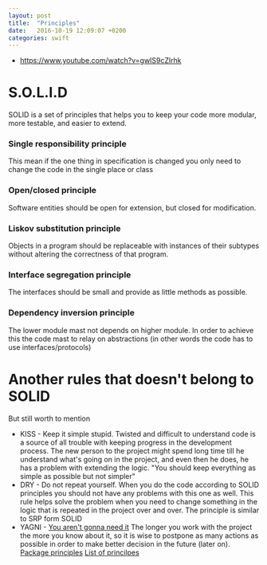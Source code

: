 ```yaml
---
layout: post
title:  "Principles"
date:   2016-10-19 12:09:07 +0200
categories: swift
---
```


* https://www.youtube.com/watch?v=gwIS9cZlrhk


# S.O.L.I.D

SOLID is a set of principles that helps you to keep your code more modular, more testable, and easier to extend.

### Single responsibility principle

This mean if the one thing in specification is changed you only need to change the code in the single place or class

### Open/closed principle

Software entities should be open for extension, but closed for modification.

### Liskov substitution principle

Objects in a program should be replaceable with instances of their subtypes without altering the correctness of that program.

### Interface segregation principle

The interfaces should be small and provide as little methods as possible.

### Dependency inversion principle

The lower module mast not depends on higher module. In order to achieve this the code mast to relay on abstractions (in other words the code has to use interfaces/protocols)

# Another rules that doesn't belong to SOLID
But still worth to mention

* KISS - Keep it simple stupid. Twisted and difficult to understand code is a source of all trouble with keeping progress in the development process. The new person to the project might spend long time till he understand what's going on in the project, and even then he does, he has a problem with extending the logic. "You should keep everything as simple as possible but not simpler"
* DRY - Do not repeat yourself. When you do the code according to SOLID principles you should not have any problems with this one as well. This rule helps solve the problem when you need to change something in the logic that is repeated in the project over and over. The principle is similar to SRP form SOLID
* YAGNI - [You aren't gonna need it](https://en.wikipedia.org/wiki/You_aren't_gonna_need_it) The longer you work with the project the more you know about it, so it is wise to postpone as many actions as possible in order to make better decision in the future (later on).
[Package principles](https://en.wikipedia.org/wiki/Package_principles)
[List of princilpes](https://en.wikipedia.org/wiki/List_of_software_development_philosophies)


[google]: http://www.google.com  "Google it!"
